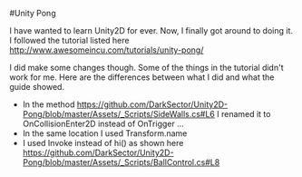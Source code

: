 #Unity Pong

I have wanted to learn Unity2D for ever. Now, I finally got around to doing it. I followed the tutorial listed here http://www.awesomeincu.com/tutorials/unity-pong/

I did make some changes though. Some of the things in the tutorial didn't work for me. 
Here are the differences between what I did and what the guide showed.
 * In the method https://github.com/DarkSector/Unity2D-Pong/blob/master/Assets/_Scripts/SideWalls.cs#L6 I renamed it to OnCollisionEnter2D instead of 
OnTrigger ... 
 * In the same location I used Transform.name 
 * I used Invoke instead of hi() as shown here https://github.com/DarkSector/Unity2D-Pong/blob/master/Assets/_Scripts/BallControl.cs#L8
